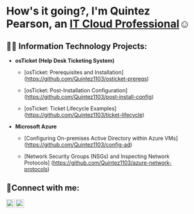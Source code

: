 <h1>How's it going?, I'm Quintez Pearson, an <a href="https://www.linkedin.com/in/quintezpearson/">IT Cloud Professional</a>☺</h1>

<h2>👨‍💻 Information Technology Projects:</h2>

- <b>osTicket (Help Desk Ticketing System)</b>
  - [osTicket: Prerequisites and Installation]
  (https://github.com/Quintez1103/osticket-prereqs)
  
  - [osTicket: Post-Installation Configuration]
  (https://github.com/Quintez1103/post-install-config)

  - [osTicket: Ticket Lifecycle Examples]
    (https://github.com/Quintez1103/ticket-lifecycle)

- <b>Microsoft Azure</b>
  - [Configuring On-premises Active Directory within Azure VMs]
  (https://github.com/Quintez1103/config-ad)

  - [Network Security Groups (NSGs) and Inspecting Network Protocols]
  (https://github.com/Quintez1103/azure-network-protocols)

<h2>🤳Connect with me:</h2>

[<img align="left" alt="Josh | Twitter" width="22px" src="https://cdn.jsdelivr.net/npm/simple-icons@v3/icons/twitter.svg" />][twitter] 
[<img align="left" alt="Josh | LinkedIn" width="22px" src="https://cdn.jsdelivr.net/npm/simple-icons@v3/icons/linkedin.svg" />][linkedin] 

[twitter]: https://twitter.com/home
[linkedin]: https://www.linkedin.com/in/quintezpearson/
